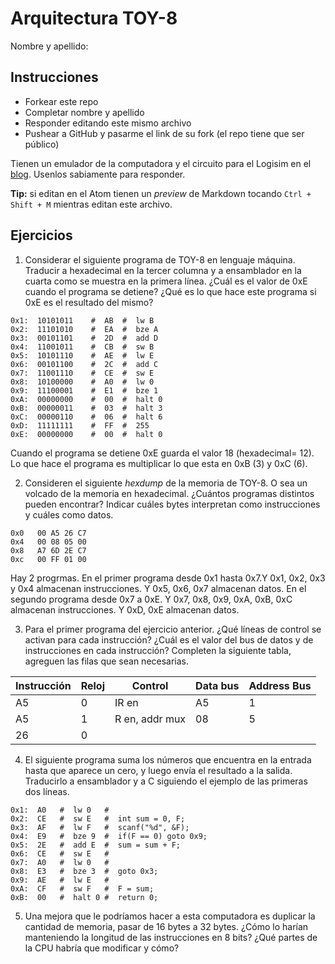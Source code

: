 # Arquitectura TOY-8

Nombre y apellido:

## Instrucciones

- Forkear este repo
- Completar nombre y apellido
- Responder editando este mismo archivo
- Pushear a GitHub y pasarme el link de su fork (el repo tiene que ser público)


Tienen un emulador de la computadora y el circuito para el Logisim en el [blog](https://la35.net/orga/emulador.html). Usenlos sabiamente para responder.

**Tip:** si editan en el Atom tienen un _preview_ de Markdown tocando `Ctrl + Shift + M` mientras editan este archivo.
## Ejercicios

1. Considerar el siguiente programa de TOY-8 en lenguaje máquina. Traducir a hexadecimal en la tercer columna y a ensamblador en la cuarta como se muestra en la primera línea. ¿Cuál es el valor de 0xE cuando el programa se detiene? ¿Qué es lo que hace este programa si 0xE es el resultado del mismo?

```
0x1:  10101011    #  AB  #  lw B
0x2:  11101010    #  EA  #  bze A
0x3:  00101101    #  2D  #  add D
0x4:  11001011    #  CB  #  sw B
0x5:  10101110    #  AE  #  lw E
0x6:  00101100    #  2C  #  add C
0x7:  11001110    #  CE  #  sw E
0x8:  10100000    #  A0  #  lw 0
0x9:  11100001    #  E1  #  bze 1
0xA:  00000000    #  00  #  halt 0
0xB:  00000011    #  03  #  halt 3
0xC:  00000110    #  06  #  halt 6
0xD:  11111111    #  FF  #  255
0xE:  00000000    #  00  #  halt 0
```
Cuando el programa se detiene 0xE guarda el valor 18 (hexadecimal= 12).
Lo que hace el programa es multiplicar lo que esta en 0xB (3) y 0xC (6). 


2. Consideren el siguiente _hexdump_ de la memoria de TOY-8. O sea un volcado de la memoria en hexadecimal. ¿Cuántos programas distintos pueden encontrar? Indicar cuáles bytes interpretan como instrucciones y cuáles como datos.

```
0x0   00 A5 26 C7   
0x4   00 08 05 00
0x8   A7 6D 2E C7
0xc   00 FF 01 00
```
Hay 2 progrmas.
En el primer programa desde 0x1 hasta 0x7.Y 0x1, 0x2, 0x3 y 0x4 almacenan instrucciones. Y 0x5, 0x6, 0x7 almacenan datos. 
En el segundo programa desde 0x7 a 0xE. Y 0x7, 0x8, 0x9, 0xA, 0xB, 0xC almacenan instrucciones. Y 0xD, 0xE almacenan datos.


3. Para el primer programa del ejercicio anterior. ¿Qué líneas de control se activan para cada instrucción? ¿Cuál es el valor del bus de datos y de instrucciones en cada instrucción? Completen la siguiente tabla, agreguen las filas que sean necesarias.

|Instrucción|Reloj|Control|Data bus|Address Bus|
|---|---|--------------|---|---|
|A5 |0  |IR en         |A5 |1  |
|A5 |1  |R en, addr mux|08 |5  |
|26 |0  |              |   |   |





4. El siguiente programa suma los números que encuentra en la entrada hasta que aparece un cero, y luego envía el resultado a la salida. Traducirlo a ensamblador y a C siguiendo el ejemplo de las primeras dos líneas.

```
0x1:  A0   #  lw 0   #
0x2:  CE   #  sw E   #  int sum = 0, F;
0x3:  AF   #  lw F   #  scanf("%d", &F);
0x4:  E9   #  bze 9  #  if(F == 0) goto 0x9; 
0x5:  2E   #  add E  #  sum = sum + F; 
0x6:  CE   #  sw E   #  
0x7:  A0   #  lw 0   #  
0x8:  E3   #  bze 3  #  goto 0x3;
0x9:  AE   #  lw E   # 
0xA:  CF   #  sw F   #  F = sum;
0xB:  00   #  halt 0 #  return 0;
```

5. Una mejora que le podríamos hacer a esta computadora es duplicar la cantidad de memoria, pasar de 16 bytes a 32 bytes. ¿Cómo lo harían manteniendo la longitud de las instrucciones en 8 bits? ¿Qué partes de la CPU habría que modificar y cómo?
